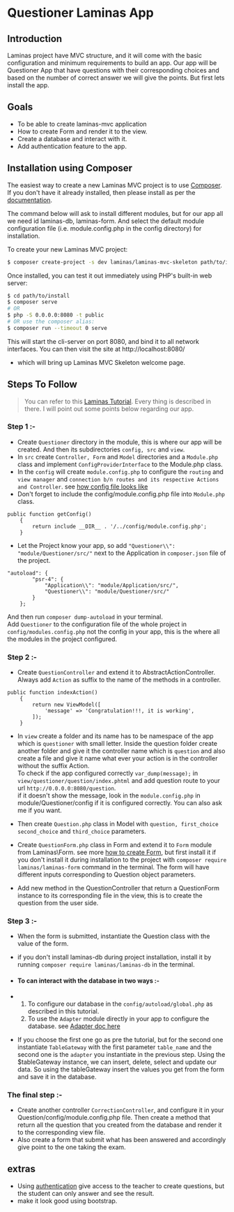 # Questioner Laminas App

## Introduction

Laminas project have MVC structure, and it will come with the basic configuration and minimum requirements to build an app. Our app will be Questioner App that have questions with their corresponding choices and based on the number of correct answer we will give the points. But first lets install the app. 

## Goals
- To be able to create laminas-mvc application
- How to create Form and render it to the view.
- Create a database and interact with it.
- Add authentication feature to the app.

## Installation using Composer

The easiest way to create a new Laminas MVC project is to use
[Composer](https://getcomposer.org/). If you don't have it already installed,
then please install as per the [documentation](https://getcomposer.org/doc/00-intro.md).

The command below will ask to install different modules, but for our app all we need id laminas-db, laminas-form. And select the default module configuration file (i.e. module.config.php in the config directory) for installation. 

To create your new Laminas MVC project:

```bash
$ composer create-project -s dev laminas/laminas-mvc-skeleton path/to/install
```

Once installed, you can test it out immediately using PHP's built-in web server:

```bash
$ cd path/to/install
$ composer serve 
# OR 
$ php -S 0.0.0.0:8080 -t public
# OR use the composer alias:
$ composer run --timeout 0 serve
```

This will start the cli-server on port 8080, and bind it to all network
interfaces. You can then visit the site at http://localhost:8080/
- which will bring up Laminas MVC Skeleton welcome page.

## Steps To Follow

> You can refer to this [Laminas Tutorial](https://docs.laminas.dev/tutorials/getting-started/skeleton-application/). Every thing is described in there. I will point out some points below regarding our app.

### Step 1 :-
- Create `Questioner` directory in the module, this is where our app will be created. And then its subdirectories `config, src` and `view`.
- In `src` create `Controller, Form` and `Model` directories and a `Module.php` class and implement `ConfigProviderInterface` to the Module.php class.
- In the `config` will create `module.config.php` to configure the `routing` and `view manager` and `connection b/n routes and its respective Actions and Controller`. see [how config file looks like](https://docs.laminas.dev/tutorials/getting-started/routing-and-controllers/) 
- Don't forget to include the config/module.config.php file into `Module.php` class.
```phpt
public function getConfig()
    {
        return include __DIR__ . '/../config/module.config.php';
    }
```
- Let the Project know your app, so add `"Questioner\\": "module/Questioner/src/"` next to the Application in `composer.json` file of the project. 
```phpt
"autoload": {
        "psr-4": {
            "Application\\": "module/Application/src/",
            "Questioner\\": "module/Questioner/src/"
        }
    };
```
And then run `composer dump-autoload` in your terminal. <br>
Add `Questioner` to the configuration file of the whole project in `config/modules.config.php` not the config in your app, this is the where all the modules in the project configured.

### Step 2 :-
- Create `QuestionController` and extend it to AbstractActionController. Always add `Action` as suffix to the name of the methods in a controller.
```phpt
public function indexAction()
    {
        return new ViewModel([
            'message' => 'Congratulation!!!, it is working',
        ]);
    }
```
- In `view` create a folder and its name has to be namespace of the app which is `questioner` with small letter. Inside the question folder create another folder and give it the controller name which is `question` and also create a file and give it name what ever your action is in the controller without the suffix Action. <br>
  To check if the app configured correctly `var_dump(message);` in `view/questioner/question/index.phtml` and add question route to your url `http://0.0.0.0:8080/question`. <br>
  if it doesn't show the message, look in the `module.config.php` in module/Questioner/config if it is configured correctly. You can also ask me if you want.

- Then create `Question.php` class in Model with `question, first_choice second_choice` and `third_choice` parameters.
- Create `QuestionForm.php` class in Form and extend it to `Form` module from Laminas\Form. see more [how to create Form](https://docs.laminas.dev/tutorials/getting-started/forms-and-actions/), but first install it if you don't install it during installation to the project with `composer require laminas/laminas-form` command in the terminal. The form will have different inputs corresponding to Question object parameters.
- Add new method in the QuestionController that return a QuestionForm instance to its corresponding file in the view, this is to create the question from the user side. 

### Step 3 :- 
- When the form is submitted, instantiate the Question class with the value of the form.
- if you don't install laminas-db during project installation, install it by running `composer require laminas/laminas-db` in the terminal.
- #### To can interact with the database in two ways :-
- 1. To configure our database in the `config/autoload/global.php` as described in this tutorial.
  2. To use the `Adapter` module directly in your app to configure the database. see [Adapter doc here](https://docs.laminas.dev/laminas-db/adapter/)
  
- If you choose the first one go as pre the tutorial, but for the second one instantiate `TableGateway` with the first parameter `table_name` and the second one is the `adapter` you instantiate in the previous step. Using the $tableGateway instance, we can insert, delete, select and update our data. So using the tableGateway insert the values you get from the form and save it in the database.

### The final step :-
- Create another controller `CorrectionController`, and configure it in your Question/config/module.config.php file. Then create a method that return all the question that you created from the database and render it to the corresponding view file.
- Also create a form that submit what has been answered and accordingly give point to the one taking the exam.

## extras
- Using [authentication](https://docs.laminas.dev/laminas-authentication/intro/) give access to the teacher to create questions, but the student can only answer and see the result.
- make it look good using bootstrap. 

